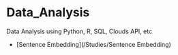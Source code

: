 # Data_Analysis
Data Analysis using Python, R, SQL, Clouds API, etc
- [Sentence Embedding](/Studies/Sentence Embedding)
